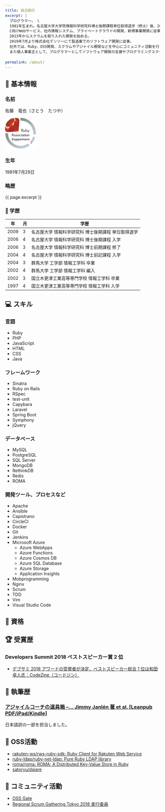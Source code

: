 ```yaml
---
title: 自己紹介
excerpt: |
  プログラマー。 \
  1981年生まれ。名古屋大学大学院情報科学研究科博士後期課程単位取得退学（修士）後、2009年楽天株式会社入社。
  C向けWebサービス、社内情報システム、プライベートクラウドの開発、新規事業開発に従事。
  2013年からスクラムを取り入れた開発を始める。
  2019年7月より株式会社デンソーにて製造業でのソフトウェア開発に従事。
  社外では、Ruby、OSS開発、スクラムやアジャイル開発などを中心にコミュニティ活動を行っている。
  また個人事業主として、プログラマーとしてソフトウェア開発の支援やプログラミングスクールでのメンターを務める。

permalink: /about/
---
```


## :man: 基本情報

### 名前

佐藤　竜也（さとう　たつや）

[![2021年度 Ruby Association Supporters](/assets/img/web_large_2021.png)](https://www.ruby.or.jp/ja/sponsors/donation/donor/2021)

### 生年

1981年7月29日

### 略歴

{{ page.excerpt }}

### :school: 学歴

| 年   | 月 | 学歴 |
| ---- | --- | --- |
| 2009 | 3 | 名古屋大学 情報科学研究科 博士後期課程 単位取得退学 |
| 2006 | 4 | 名古屋大学 情報科学研究科 博士後期課程 入学 |
| 2006 | 3 | 名古屋大学 情報科学研究科 博士前期課程 修了 |
| 2004 | 4 | 名古屋大学 情報科学研究科 博士前記課程 入学 |
| 2004 | 3 | 群馬大学 工学部 情報工学科 卒業 |
| 2002 | 4 | 群馬大学 工学部 情報工学科 編入 |
| 2002 | 3 | 国立木更津工業高等専門学校 情報工学科 卒業 |
| 1997 | 4 | 国立木更津工業高等専門学校 情報工学科 入学 |

## :computer: スキル

### 言語

- Ruby
- PHP
- JavaScript
- HTML
- CSS
- Java

### フレームワーク

- Sinatra
- Ruby on Rails
- RSpec
- test-unit
- Capybara
- Laravel
- Spring Boot
- Symphony
- jQuery

### データベース

- MySQL
- PostgreSQL
- SQL Server
- MongoDB
- RethinkDB
- Redis
- ROMA

### 開発ツール、プロセスなど

- Apache
- Ansible
- Capistrano
- CircleCI
- Docker
- Git
- Jenkins
- Microsoft Azure
  - Azure WebApps
  - Azure Functions
  - Azure Cosmos DB
  - Azure SQL Database
  - Azure Storage
  - Application Insights
- Mobprogramming
- Nginx
- Scrum
- TDD
- Vim
- Visual Studio Code

## :cherry_blossom: 資格

<div data-iframe-width="150" data-iframe-height="270" data-share-badge-id="433d1bbf-e5d1-41e0-8bd1-a4e327118de1" data-share-badge-host="https://www.youracclaim.com"></div><script type="text/javascript" async src="//cdn.youracclaim.com/assets/utilities/embed.js"></script>

## :trophy: 受賞歴

### Developers Summit 2018 ベストスピーカー賞 2 位

- [デブサミ 2018 アワードの受賞者が決定、ベストスピーカー総合 1 位は和田卓人氏：CodeZine（コードジン）](https://codezine.jp/article/detail/11209)

## :pencil: 執筆歴

### [アジャイルコーチの道具箱 –… Jimmy Janlén 著 et al. [Leanpub PDF/iPad/Kindle]](https://leanpub.com/agiletoolbox-visualizationexamples-japanese)

日本語訳の一部を担当しました。

## :art: OSS活動

- [rakuten-ws/rws-ruby-sdk: Ruby Client for Rakuten Web Service](https://github.com/rakuten-ws/rws-ruby-sdk)
- [ruby-ldap/ruby-net-ldap: Pure Ruby LDAP library](https://github.com/ruby-ldap/ruby-net-ldap)
- [roma/roma: ROMA: A Distributed Key-Value Store in Ruby](https://github.com/roma/roma)
- [satoryu/dajare](https://github.com/satoryu/dajare)

## :dancers: コミュニティ活動

- [OSS Gate](https://oss-gate.github.io/)
- [Regional Scrum Gathering Tokyo 2018 実行委員](https://2018.scrumgatheringtokyo.org)
